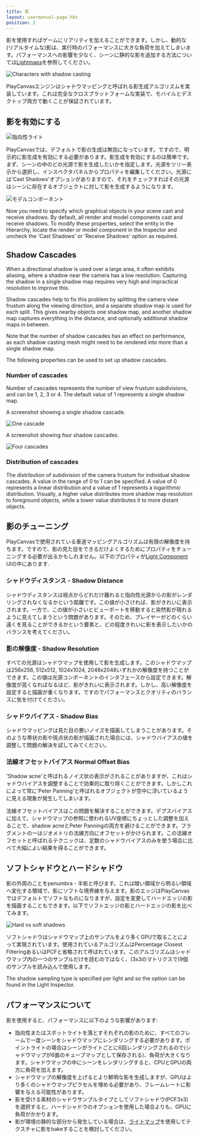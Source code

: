 ```yaml
---
title: 影
layout: usermanual-page.hbs
position: 2
---
```


影を使用すればゲームにリアリティを加えることができます。しかし、動的な(リアルタイムな)影は、実行時のパフォーマンスに大きな負荷を加えてしまいます。パフォーマンスへの影響を少なく、シーンに静的な影を追加する方法については[Lightmaps][4]を参照してください。

![Characters with shadow casting][1]

PlayCanvasエンジンはシャドウマッピングと呼ばれる影生成アルゴリズムを実装しています。これは完全なクロスプラットフォームな実装で、モバイルとデスクトップ両方で動くことが保証されています。

## 影を有効にする

![指向性ライト][5]

PlayCanvasでは、デフォルトで影の生成は無効になっています。ですので、明示的に影生成を有効にする必要があります。影生成を有効にするのは簡単です。まず、シーンの中のどの光源で影を生成したいかを指定します。光源をツリー表示から選択し、インスペクタパネルからプロパティを編集してください。光源には'Cast Shadows'オプションがありますので、それをチェックすればその光源はシーンに存在するオブジェクトに対して影を生成するようになります。

![モデルコンポーネント][6]

Now you need to specify which graphical objects in your scene cast and receive shadows. By default, all render and model components cast and receive shadows. To modify these properties, select the entity in the Hierarchy, locate the render or model component in the Inspector and uncheck the 'Cast Shadows' or 'Receive Shadows' option as required.

## Shadow Cascades

When a directional shadow is used over a large area, it often exhibits aliasing, where a shadow near the camera has a low resolution. Capturing the shadow in a single shadow map requires very high and impractical resolution to improve this.

Shadow cascades help to fix this problem by splitting the camera view frustum along the viewing direction, and a separate shadow map is used for each split. This gives nearby objects one shadow map, and another shadow map captures everything in the distance, and optionally additional shadow maps in between.

Note that the number of shadow cascades has an effect on performance, as each shadow casting mesh might need to be rendered into more than a single shadow map.

The following properties can be used to set up shadow cascades.

### Number of cascades

Number of cascades represents the number of view frustum subdivisions, and can be 1, 2, 3 or 4. The default value of 1 represents a single shadow map.

A screenshot showing a single shadow cascade.

![One cascade][7]

A screenshot showing four shadow cascades.

![Four cascades][8]

### Distribution of cascades

The distribution of subdivision of the camera frustum for individual shadow cascades. A value in the range of 0 to 1 can be specified. A value of 0 represents a linear distribution and a value of 1 represents a logarithmic distribution. Visually, a higher value distributes more shadow map resolution to foreground objects, while a lower value distributes it to more distant objects.

## 影のチューニング

PlayCanvasで使用されている車道マッピングアルゴリズムは有限の解像度を持ちます。ですので、影の見た目をできるだけよくするためにプロパティをチューニングする必要が出るかもしれません。以下のプロパティが[Light Component][2] UIの中にあります.

### シャドウディスタンス - Shadow Distance

シャドウディスタンスは視点からどれだけ離れると指向性光源からの影がレンダリングされなくなるかという距離です。この値が小さければ、影がきれいに表示されます。一方で、この値が小さいとビューポートを移動すると突然影が現れるように見えてしまうという問題があります。そのため、プレイヤーがどのくらい遠くを見ることができるかという要素と、どの程度きれいに影を表示したいかのバランスを考えてください。

### 影の解像度 - Shadow Resolution

すべての光源はシャドウマップを使用して影を生成します。このシャドウマップは256x256, 512x512, 1024x1024, 2048x2048いずれかの解像度を持つことができます。この値は光源コンポーネントのインタフェースから設定できます。解像度が高くなればなるほど、影がきれいに表示されます。しかし、高い解像度を設定すると描画が重くなります。ですのでパフォーマンスとクオリティのバランスに気を付けてください。

### シャドウバイアス - Shadow Bias

シャドウマッピングは見た目の悪いノイズを描画してしまうことがあります。そのような帯状の影や斑点状の影が描画された場合には、シャドウバイアスの値を調整して問題の解決を試してみてください。

### 法線オフセットバイアス Normal Offset Bias

'Shadow acne'と呼ばれるノイズ状の表示がされることがありますが、これはシャドウバイアスを調整することで効果的に取り除くことができます。しかしこれによって常に'Peter Panning'と呼ばれるオブジェクトが空中に浮いているように見える現象が発生してしまいます。

法線オフセットバイアスはこの問題を解決することができます。デプスバイアスに加えて、シャドウマップの参照に使われるUV座標にちょっとした調整を加えることで、shadow acneとPeter Panningの両方を避けることができます。フラグメントの一はジオメトリの法線方向にオフセットがかけられます。この法線オフセットと呼ばれるテクニックは、定数のシャドウバイアスのみを使う場合に比べて大幅によい結果を得ることができます。

## ソフトシャドウとハードシャドウ

影の外周のことをpenumbra - 半影と呼びます。これは暗い領域から明るい領域へ変化する領域で、影にソフトな境界線を与えます。影のエッジはPlayCanvasではデフォルトでソフトなものになりますが、設定を変更してハードエッジの影を描画することもできます。以下でソフトエッジの影とハードエッジの影を比べてみます。

![Hard vs soft shadows][3]

ソフトシャドウはシャドウマップ上のサンプルをより多くGPUで取ることによって実現されています。使用されているアルゴリズムはPercentage Closest FilteringあるいはPCFと省略されて呼ばれています。このアルゴリズムはシャドウマップ内の一つのサンプルだけを読むのではなく、(3x3のマトリクスで)9個のサンプルを読み込んで使用します。

The shadow sampling type is specified per light and so the option can be found in the Light Inspector.

## パフォーマンスについて

影を使用すると、パフォーマンスに以下のような影響があります:

* 指向性またはスポットライトを落とすそれぞれの影のために、すべてのフレームで一度シーンをシャドウマップにレンダリングする必要があります。ポイントライトの場合はシーンがライトごとに6回レンダリングされるので(シャドウマップが6面のキューブマップとして保存される)、負荷が大きくなります。シャドウマップの中にシーンをレンダリングすると、CPUとGPUの両方に負荷を加えます。
* シャドウマップの解像度を上げるとより鮮明な影を生成しますが、GPUはより多くのシャドウマップピクセルを埋める必要があり、フレームレートに影響を与える可能性があります。
* 影を受ける素材のシャドウサンプルタイプとしてソフトシャドウ(PCF3x3)を選択すると、ハードシャドウのオプションを使用した場合よりも、GPUに負荷がかかります。
* 影が環境の静的な部分から発生している場合は、[ライトマップ][4]を使用してテクスチャに影をbakeすることを検討してください。

[1]: /images/user-manual/graphics/lighting/shadows/doom3_shadows.jpg
[2]: /user-manual/packs/components/light
[3]: /images/user-manual/graphics/lighting/shadows/hard_vs_soft.jpg
[4]: /user-manual/graphics/lighting/lightmapping
[5]: /images/user-manual/scenes/components/component-light-directional.png
[6]: /images/user-manual/scenes/components/component-model.png
[7]: /images/user-manual/graphics/lighting/shadows/shadow_cascades_1.jpg
[8]: /images/user-manual/graphics/lighting/shadows/shadow_cascades_4.jpg

